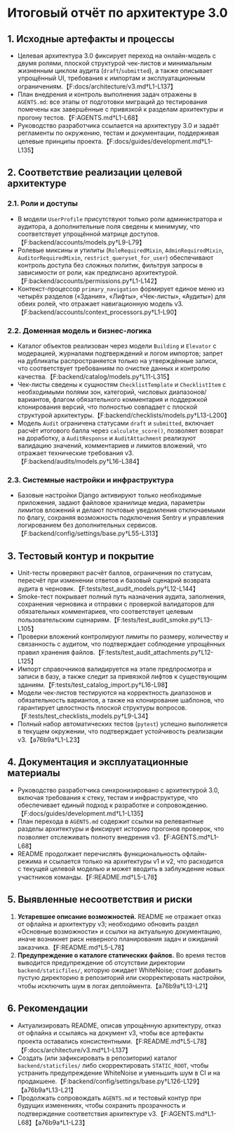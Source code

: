 # Итоговый отчёт по архитектуре 3.0

## 1. Исходные артефакты и процессы
- Целевая архитектура 3.0 фиксирует переход на онлайн-модель с двумя ролями, плоской структурой чек-листов и минимальным жизненным циклом аудита (`draft`/`submitted`), а также описывает упрощённый UI, требования к импортам и эксплуатационным ограничениям.【F:docs/architecture/v3.md†L1-L137】
- План внедрения и контроль выполнения задач отражены в `AGENTS.md`: все этапы от подготовки миграций до тестирования помечены как завершённые с привязкой к разделам архитектуры и прогону тестов.【F:AGENTS.md†L1-L68】
- Руководство разработчика ссылается на архитектуру 3.0 и задаёт регламенты по окружению, тестам и документации, поддерживая целевые принципы проекта.【F:docs/guides/development.md†L1-L135】

## 2. Соответствие реализации целевой архитектуре
### 2.1. Роли и доступы
- В модели `UserProfile` присутствуют только роли администратора и аудитора, а дополнительные поля сведены к минимуму, что соответствует упрощённой матрице доступов.【F:backend/accounts/models.py†L9-L79】
- Ролевые миксины и утилиты (`RoleRequiredMixin`, `AdminRequiredMixin`, `AuditorRequiredMixin`, `restrict_queryset_for_user`) обеспечивают контроль доступа без сложных политик, фильтруя запросы в зависимости от роли, как предписано архитектурой.【F:backend/accounts/permissions.py†L1-L142】
- Контекст-процессор `primary_navigation` формирует единое меню из четырёх разделов («Здания», «Лифты», «Чек-листы», «Аудиты») для обеих ролей, что отражает навигационную модель v3.【F:backend/accounts/context_processors.py†L1-L90】

### 2.2. Доменная модель и бизнес-логика
- Каталог объектов реализован через модели `Building` и `Elevator` с модерацией, журналами подтверждений и логом импортов; запрет на дубликаты распространяется только на утверждённые записи, что соответствует требованиям по очистке данных и контролю качества.【F:backend/catalog/models.py†L11-L315】
- Чек-листы сведены к сущностям `ChecklistTemplate` и `ChecklistItem` с необходимыми полями зон, категорий, числовых диапазонов/вариантов, флагом обязательного комментария и поддержкой клонирования версий, что полностью совпадает с плоской структурой архитектуры.【F:backend/checklists/models.py†L13-L200】
- Модель `Audit` ограничена статусами `draft` и `submitted`, включает расчёт итогового балла через `calculate_score()`, позволяет возврат на доработку, а `AuditResponse` и `AuditAttachment` реализуют валидацию значений, комментариев и лимитов вложений, что отражает технические требования v3.【F:backend/audits/models.py†L16-L384】

### 2.3. Системные настройки и инфраструктура
- Базовые настройки Django активируют только необходимые приложения, задают файловое хранилище медиа, параметры лимитов вложений и делают почтовые уведомления отключаемыми по флагу, сохраняя возможность подключения Sentry и управления логированием без дополнительных сервисов.【F:backend/config/settings/base.py†L55-L313】

## 3. Тестовый контур и покрытие
- Unit-тесты проверяют расчёт баллов, ограничения по статусам, пересчёт при изменении ответов и базовый сценарий возврата аудита в черновик.【F:tests/test_audit_models.py†L12-L144】
- Smoke-тест покрывает полный путь назначения аудита, заполнения, сохранения черновика и отправки с проверкой валидаторов для обязательных комментариев, что соответствует целевым пользовательским сценариям.【F:tests/test_audit_smoke.py†L13-L105】
- Проверки вложений контролируют лимиты по размеру, количеству и связанность с аудитом, что подтверждает соблюдение упрощённых правил хранения файлов.【F:tests/test_audit_attachments.py†L12-L125】
- Импорт справочников валидируется на этапе предпросмотра и записи в базу, а также следит за привязкой лифтов к существующим зданиям.【F:tests/test_catalog_import.py†L16-L98】
- Модели чек-листов тестируются на корректность диапазонов и обязательность вариантов, а также на клонирование шаблонов, что гарантирует целостность плоской структуры вопросов.【F:tests/test_checklists_models.py†L9-L34】
- Полный набор автоматических тестов (`pytest`) успешно выполняется в текущем окружении, что подтверждает устойчивость реализации v3.【a76b9a†L1-L23】

## 4. Документация и эксплуатационные материалы
- Руководство разработчика синхронизировано с архитектурой 3.0, включая требования к стеку, тестам и инфраструктуре, что обеспечивает единый подход к разработке и сопровождению.【F:docs/guides/development.md†L1-L135】
- План перехода в `AGENTS.md` содержит ссылки на релевантные разделы архитектуры и фиксирует историю прогонов проверок, что позволяет отслеживать полноту внедрения v3.【F:AGENTS.md†L1-L68】
- README продолжает перечислять функциональность офлайн-режима и ссылается только на архитектуры v1 и v2, что расходится с текущей целевой моделью и может вводить в заблуждение новых участников команды.【F:README.md†L5-L78】

## 5. Выявленные несоответствия и риски
1. **Устаревшее описание возможностей.** README не отражает отказ от офлайна и архитектуру v3; необходимо обновить раздел «Основные возможности» и ссылки на актуальную документацию, иначе возникнет риск неверного планирования задач и ожиданий заказчика.【F:README.md†L5-L78】
2. **Предупреждение о каталоге статических файлов.** Во время тестов выводится предупреждение об отсутствии директории `backend/staticfiles/`, которую ожидает WhiteNoise; стоит добавить пустую директорию в репозиторий или скорректировать настройки, чтобы исключить шум в логах деплоймента.【a76b9a†L13-L21】

## 6. Рекомендации
- Актуализировать README, описав упрощённую архитектуру, отказ от офлайна и ссылаясь на документ v3, чтобы все артефакты проекта оставались консистентными.【F:README.md†L5-L78】【F:docs/architecture/v3.md†L1-L137】
- Создать (или зафиксировать в репозитории) каталог `backend/staticfiles/` либо скорректировать `STATIC_ROOT`, чтобы устранить предупреждение WhiteNoise и уменьшить шум в CI и на продакшене.【F:backend/config/settings/base.py†L126-L129】【a76b9a†L13-L21】
- Продолжать сопровождать `AGENTS.md` и тестовый контур при будущих изменениях, чтобы сохранить прозрачность и подтверждение соответствия архитектуре v3.【F:AGENTS.md†L1-L68】【a76b9a†L1-L23】
